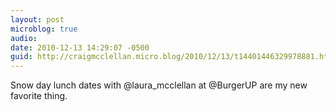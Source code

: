 ```yaml
---
layout: post
microblog: true
audio: 
date: 2010-12-13 14:29:07 -0500
guid: http://craigmcclellan.micro.blog/2010/12/13/t14401446329978881.html
---
```

Snow day lunch dates with @laura_mcclellan at @BurgerUP are my new favorite thing.
